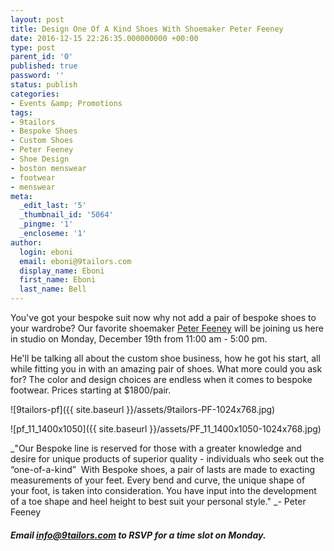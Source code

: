 ```yaml
---
layout: post
title: Design One Of A Kind Shoes With Shoemaker Peter Feeney
date: 2016-12-15 22:26:35.000000000 +00:00
type: post
parent_id: '0'
published: true
password: ''
status: publish
categories:
- Events &amp; Promotions
tags:
- 9tailors
- Bespoke Shoes
- Custom Shoes
- Peter Feeney
- Shoe Design
- boston menswear
- footwear
- menswear
meta:
  _edit_last: '5'
  _thumbnail_id: '5064'
  _pingme: '1'
  _encloseme: '1'
author:
  login: eboni
  email: eboni@9tailors.com
  display_name: Eboni
  first_name: Eboni
  last_name: Bell
---
```

You've got your bespoke suit now why not add a pair of bespoke shoes to your wardrobe? Our favorite shoemaker [Peter Feeney](http://www.peterfeeney.ca/index.html) will be joining us here in studio on Monday, December 19th from 11:00 am - 5:00 pm.

He'll be talking all about the custom shoe business, how he got his start, all while fitting you in with an amazing pair of shoes. What more could you ask for? The color and design choices are endless when it comes to bespoke footwear. Prices starting at $1800/pair.

![9tailors-pf]({{ site.baseurl }}/assets/9tailors-PF-1024x768.jpg)

![pf_11_1400x1050]({{ site.baseurl }}/assets/PF_11_1400x1050-1024x768.jpg)

_"Our Bespoke line is reserved for those with a greater knowledge and desire for unique products of superior quality - individuals who seek out the “one-of-a-kind”  With Bespoke shoes, a pair of lasts are made to exacting measurements of your feet. Every bend and curve, the unique shape of your foot, is taken into consideration. You have input into the development of a toe shape and heel height to best suit your personal style." _\- Peter Feeney

##### Email info@9tailors.com to RSVP for a time slot on Monday.